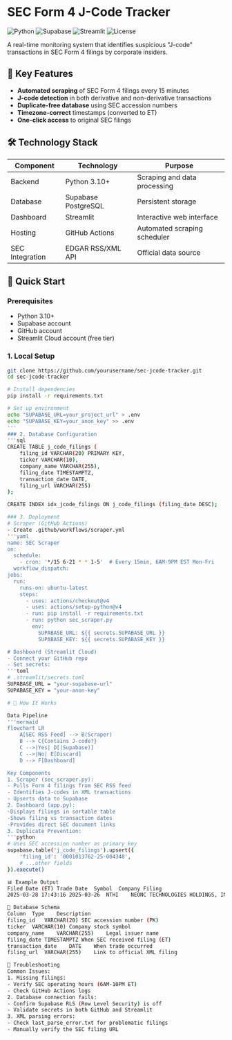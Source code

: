 # SEC Form 4 J-Code Tracker

![Python](https://img.shields.io/badge/python-3.10%2B-blue)
![Supabase](https://img.shields.io/badge/Supabase-postgresql-orange)
![Streamlit](https://img.shields.io/badge/Streamlit-dashboard-yellowgreen)
![License](https://img.shields.io/badge/license-MIT-green)

A real-time monitoring system that identifies suspicious "J-code" transactions in SEC Form 4 filings by corporate insiders.

## 📌 Key Features

- **Automated scraping** of SEC Form 4 filings every 15 minutes
- **J-code detection** in both derivative and non-derivative transactions
- **Duplicate-free database** using SEC accession numbers
- **Timezone-correct** timestamps (converted to ET)
- **One-click access** to original SEC filings

## 🛠️ Technology Stack

| Component       | Technology               | Purpose                          |
|-----------------|--------------------------|----------------------------------|
| Backend         | Python 3.10+             | Scraping and data processing     |
| Database        | Supabase PostgreSQL      | Persistent storage               |
| Dashboard       | Streamlit                | Interactive web interface        |
| Hosting         | GitHub Actions           | Automated scraping scheduler     |
| SEC Integration | EDGAR RSS/XML API        | Official data source             |

## 🚀 Quick Start

### Prerequisites
- Python 3.10+
- Supabase account
- GitHub account
- Streamlit Cloud account (free tier)

### 1. Local Setup
```bash
git clone https://github.com/yourusername/sec-jcode-tracker.git
cd sec-jcode-tracker

# Install dependencies
pip install -r requirements.txt

# Set up environment
echo "SUPABASE_URL=your_project_url" > .env
echo "SUPABASE_KEY=your_anon_key" >> .env
'''
### 2. Database Configuration
'''sql
CREATE TABLE j_code_filings (
    filing_id VARCHAR(20) PRIMARY KEY,
    ticker VARCHAR(10),
    company_name VARCHAR(255),
    filing_date TIMESTAMPTZ,
    transaction_date DATE,
    filing_url VARCHAR(255)
);

CREATE INDEX idx_jcode_filings ON j_code_filings (filing_date DESC);

### 3. Deployment
# Scraper (GitHub Actions)
- Create .github/workflows/scraper.yml
'''yaml
name: SEC Scraper
on:
  schedule:
    - cron: '*/15 6-21 * * 1-5'  # Every 15min, 6AM-9PM EST Mon-Fri
  workflow_dispatch:
jobs:
  run:
    runs-on: ubuntu-latest
    steps:
      - uses: actions/checkout@v4
      - uses: actions/setup-python@v4
      - run: pip install -r requirements.txt
      - run: python sec_scraper.py
        env:
          SUPABASE_URL: ${{ secrets.SUPABASE_URL }}
          SUPABASE_KEY: ${{ secrets.SUPABASE_KEY }}

# Dashboard (Streamlit Cloud)
- Connect your GitHub repo
- Set secrets:
'''toml
# .streamlit/secrets.toml
SUPABASE_URL = "your-supabase-url"
SUPABASE_KEY = "your-anon-key"

# 🔧 How It Works

Data Pipeline
'''mermaid
flowchart LR
    A[SEC RSS Feed] --> B(Scraper)
    B --> C{Contains J-code?}
    C -->|Yes| D[(Supabase)]
    C -->|No| E[Discard]
    D --> F[Dashboard]

Key Components
1. Scraper (sec_scraper.py):
- Pulls Form 4 filings from SEC RSS feed
- Identifies J-codes in XML transactions
- Upserts data to Supabase
2. Dashboard (app.py):
-Displays filings in sortable table
-Shows filing vs transaction dates
-Provides direct SEC document links
3. Duplicate Prevention:
'''python
# Uses SEC accession number as primary key
supabase.table('j_code_filings').upsert({
    'filing_id': '0001013762-25-004348',
    # ...other fields
}).execute()

📊 Example Output
Filed Date (ET)	Trade Date	Symbol	Company	Filing
2025-03-28 17:43:16	2025-03-26	NTHI	NEONC TECHNOLOGIES HOLDINGS, INC.	[View Filing]

💾 Database Schema
Column	Type	Description
filing_id	VARCHAR(20)	SEC accession number (PK)
ticker	VARCHAR(10)	Company stock symbol
company_name	VARCHAR(255)	Legal issuer name
filing_date	TIMESTAMPTZ	When SEC received filing (ET)
transaction_date	DATE	When trade occurred
filing_url	VARCHAR(255)	Link to official XML filing

🚨 Troubleshooting
Common Issues:
1. Missing filings:
- Verify SEC operating hours (6AM-10PM ET)
- Check GitHub Actions logs
2. Database connection fails:
- Confirm Supabase RLS (Row Level Security) is off
- Validate secrets in both GitHub and Streamlit
3. XML parsing errors:
- Check last_parse_error.txt for problematic filings
- Manually verify the SEC filing URL
